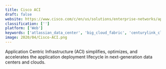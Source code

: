 ```yaml
---
title: Cisco ACI
draft: false 
website: https://www.cisco.com/c/en/us/solutions/enterprise-networks/application-centric-infrastructure-security/index.html
classification: ['']
platform: ['Web']
keywords: ['atlassian_data_center', 'big_cloud_fabric', 'centurylink_cloud_connect', 'centurylink_ethernet_service', 'cumulus', 'dcimanager', 'extreme_networks', 'h3c', 'manageengine_opmanager', 'nsx', 'nsx_for_horizon', 'neo', 'netzoom', 'opendcim', 'oracle_cloud_infrastructure_tagging', 'power_iq_dcim_monitoring', 'struxureware', 'tuangru']
image: 2020/04/Cisco-ACI.png
---
```

Application Centric Infrastructure (ACI) simplifies, optimizes, and accelerates the application deployment lifecycle in next-generation data centers and clouds.